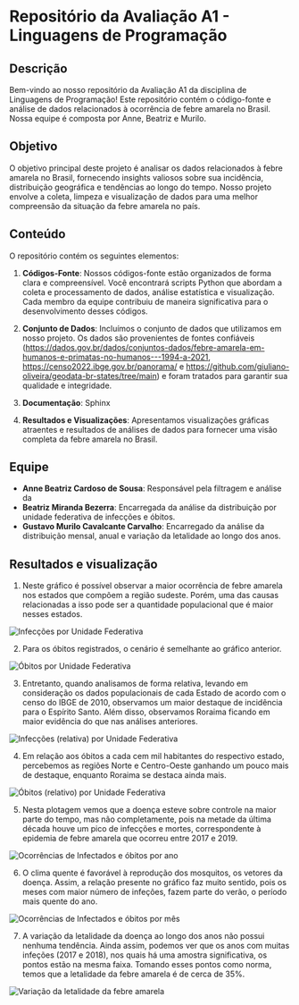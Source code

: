 # Repositório da Avaliação A1 - Linguagens de Programação

## Descrição

Bem-vindo ao nosso repositório da Avaliação A1 da disciplina de Linguagens de Programação! Este repositório contém o código-fonte e análise de dados relacionados à ocorrência de febre amarela no Brasil. Nossa equipe é composta por Anne, Beatriz e Murilo.
## Objetivo

O objetivo principal deste projeto é analisar os dados relacionados à febre amarela no Brasil, fornecendo insights valiosos sobre sua incidência, distribuição geográfica e tendências ao longo do tempo. Nosso projeto envolve a coleta, limpeza e visualização de dados para uma melhor compreensão da situação da febre amarela no país.

## Conteúdo

O repositório contém os seguintes elementos:

1. **Códigos-Fonte**: Nossos códigos-fonte estão organizados de forma clara e compreensível. Você encontrará scripts Python que abordam a coleta e processamento de dados, análise estatística e visualização. Cada membro da equipe contribuiu de maneira significativa para o desenvolvimento desses códigos.

2. **Conjunto de Dados**: Incluímos o conjunto de dados que utilizamos em nosso projeto. Os dados são provenientes de fontes confiáveis (https://dados.gov.br/dados/conjuntos-dados/febre-amarela-em-humanos-e-primatas-no-humanos---1994-a-2021, https://censo2022.ibge.gov.br/panorama/ e https://github.com/giuliano-oliveira/geodata-br-states/tree/main) e foram tratados para garantir sua qualidade e integridade.

3. **Documentação**: Sphinx

4. **Resultados e Visualizações**: Apresentamos visualizações gráficas atraentes e resultados de análises de dados para fornecer uma visão completa da febre amarela no Brasil.

## Equipe

- **Anne Beatriz Cardoso de Sousa**: Responsável pela filtragem e análise da 
- **Beatriz Miranda Bezerra**: Encarregada da análise da distribuição por unidade federativa de infecções e óbitos.
- **Gustavo Murilo Cavalcante Carvalho**: Encarregado da análise da distribuição mensal, anual e variação da letalidade ao longo dos anos.
  
## Resultados e visualização

1. Neste gráfico é possível observar a maior ocorrência de febre amarela nos estados que compõem a região sudeste. Porém, uma das causas relacionadas a isso pode ser a quantidade populacional que é maior nesses estados.

![Infecções por Unidade Federativa](./img/infec_uf.png)

2. Para os óbitos registrados, o cenário é semelhante ao gráfico anterior.

![Óbitos por Unidade Federativa](./img/obitos_uf.png)

3. Entretanto, quando analisamos de forma relativa, levando em consideração os dados populacionais de cada Estado de acordo com o censo do IBGE de 2010, observamos um maior destaque de incidência para o Espírito Santo. Além disso, observamos Roraima ficando em maior evidência do que nas análises anteriores. 

![Infecções (relativa) por Unidade Federativa](./img/infec_rel_uf.png)

4. Em relação aos óbitos a cada cem mil habitantes do respectivo estado, percebemos as regiões Norte e Centro-Oeste ganhando um pouco mais de destaque, enquanto Roraima se destaca ainda mais.

![Óbitos (relativo) por Unidade Federativa](./img/obitos_rel_uf.png)

5. Nesta plotagem vemos que a doença esteve sobre controle na maior parte do tempo, mas não completamente, pois na metade da última década houve um pico de infecções e mortes, correspondente à epidemia de febre amarela que ocorreu entre 2017 e 2019.

![Ocorrências de Infectados e óbitos por ano](./img/infec_e_obitos_ano.png)

6. O clima quente é favorável à reprodução dos mosquitos, os vetores da doença. Assim, a relação presente no gráfico faz muito sentido, pois os meses com maior número de infeções, fazem parte do verão, o período mais quente do ano. 

![Ocorrências de Infectados e óbitos por mês](./img/infec_e_obitos_mes.png)

7. A variação da letalidade da doença ao longo dos anos não possui nenhuma tendência. Ainda assim, podemos ver que os anos com muitas infeções (2017 e 2018), nos quais há uma amostra significativa, os pontos estão na mesma faixa. Tomando esses pontos como norma, temos que a letalidade da febre amarela é de cerca de 35%.

![Variação da letalidade da febre amarela](./img/variacao_letalidade.png)
